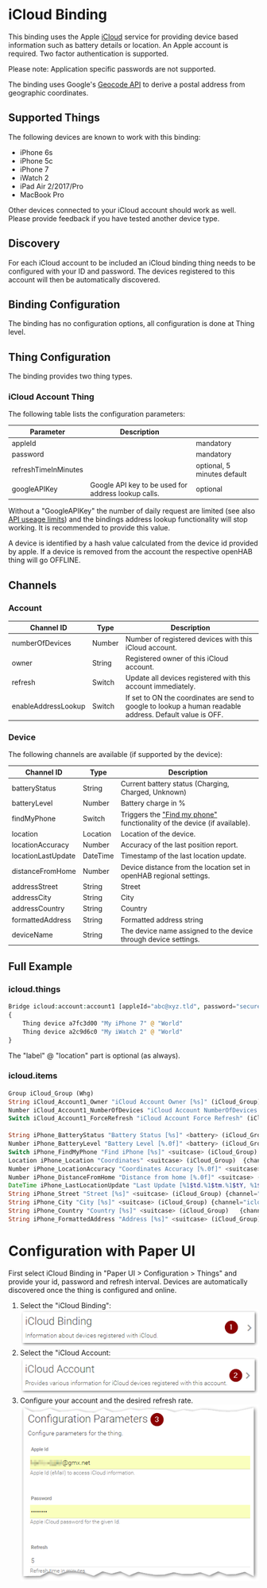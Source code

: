 # iCloud Binding

This binding uses the Apple [iCloud](https://www.apple.com/icloud/) service for providing device based information such as battery details or location.
An Apple account is required. Two factor authentication is supported.

Please note: Application specific passwords are not supported.

The binding uses Google's [Geocode API](https://developers.google.com/maps/documentation/geocoding/) to derive a postal address from geographic coordinates.

## Supported Things

The following devices are known to work with this binding:

* iPhone 6s
* iPhone 5c
* iPhone 7
* iWatch 2
* iPad Air 2/2017/Pro
* MacBook Pro

Other devices connected to your iCloud account should work as well.
Please provide feedback if you have tested another device type.

## Discovery

For each iCloud account to be included an iCloud binding thing needs to be configured with your ID and password.
The devices registered to this account will then be automatically discovered.

## Binding Configuration

The binding has no configuration options, all configuration is done at Thing level.

## Thing Configuration

The binding provides two thing types.

### iCloud Account Thing

The following table lists the configuration parameters:

| Parameter            | Description                                         |                             |
|----------------------|-----------------------------------------------------|-----------------------------|
| appleId              |                                                     | mandatory                   |
| password             |                                                     | mandatory                   |
| refreshTimeInMinutes |                                                     | optional, 5 minutes default |
| googleAPIKey         | Google API key to be used for address lookup calls. | optional                    |

Without a "GoogleAPIKey" the number of daily request are limited (see also [API useage limits](https://developers.google.com/maps/documentation/geocoding/usage-limitsv)) and the bindings address lookup functionality will stop working.
It is recommended to provide this value.

A device is identified by a hash value calculated from the device id provided by apple.
If a device is removed from the account the respective openHAB thing will go OFFLINE.

## Channels

### Account

| Channel ID          | Type   | Description                                                                                               |
|---------------------|--------|-----------------------------------------------------------------------------------------------------------|
| numberOfDevices     | Number | Number of registered devices with this iCloud account.                                                    |
| owner               | String | Registered owner of this iCloud account.                                                                  |
| refresh             | Switch | Update all devices registered with this account immediately.                                              |
| enableAddressLookup | Switch | If set to ON the coordinates are send to google to lookup a human readable address. Default value is OFF. |

### Device

The following channels are available (if supported by the device):

| Channel ID         | Type     | Description                                                                                                                                 |
|--------------------|----------|---------------------------------------------------------------------------------------------------------------------------------------------|
| batteryStatus      | String   | Current battery status (Charging, Charged, Unknown)                                                                                         |
| batteryLevel       | Number   | Battery charge in %                                                                                                                         |
| findMyPhone        | Switch   | Triggers the ["Find my phone"](https://support.apple.com/explore/find-my-iphone-ipad-mac-watch) functionality of the device (if available). |
| location           | Location | Location of the device.                                                                                                                     |
| locationAccuracy   | Number   | Accuracy of the last position report.                                                                                                       |
| locationLastUpdate | DateTime | Timestamp of the last location update.                                                                                                      |
| distanceFromHome   | Number   | Device distance from the location set in openHAB regional settings.                                                                         |
| addressStreet      | String   | Street                                                                                                                                      |
| addressCity        | String   | City                                                                                                                                        |
| addressCountry     | String   | Country                                                                                                                                     |
| formattedAddress   | String   | Formatted address string                                                                                                                    |
| deviceName         | String   | The device name assigned to the device through device settings.                                                                             |

## Full Example

### icloud.things

```php
Bridge icloud:account:account1 [appleId="abc@xyz.tld", password="secure", refreshTimeInMinutes=10]
{
    Thing device a7fc3d00 "My iPhone 7" @ "World"
    Thing device a2c9d6c0 "My iWatch 2" @ "World"
}
```

The "label" @ "location" part is optional (as always).

### icloud.items

```php
Group iCloud_Group (Whg)
String iCloud_Account1_Owner "iCloud Account Owner [%s]" (iCloud_Group) {channel="icloud:bridge:account1:Owner"}
Number iCloud_Account1_NumberOfDevices "iCloud Account NumberOfDevices [%d]" (iCloud_Group) {channel="icloud:bridge:account1:numberOfDevices"}
Switch iCloud_Account1_ForceRefresh "iCloud Account Force Refresh" (iCloud_Group) {channel="icloud:bridge:account1:refresh"}

String iPhone_BatteryStatus "Battery Status [%s]" <battery> (iCloud_Group)  {channel="icloud:device:account1:47fc3d00:batteryStatus"}
Number iPhone_BatteryLevel "Battery Level [%.0f]" <battery> (iCloud_Group) {channel="icloud:device:account1:47fc3d00:batteryLevel"}
Switch iPhone_FindMyPhone "Find iPhone [%s]" <suitcase> (iCloud_Group) {channel="icloud:device:account1:47fc3d00:findMyPhone"}
Location iPhone_Location "Coordinates" <suitcase> (iCloud_Group)  {channel="icloud:device:account1:47fc3d00:location"}
Number iPhone_LocationAccuracy "Coordinates Accuracy [%.0f]" <suitcase> (iCloud_Group){channel="icloud:device:account1:47fc3d00:locationAccuracy"}
Number iPhone_DistanceFromHome "Distance from home [%.0f]" <suitcase> (iCloud_Group){channel="icloud:device:account1:47fc3d00:distanceFromHome"}
DateTime iPhone_LastLocationUpdate "Last Update [%1$td.%1$tm.%1$tY, %1$tH:%1$tM]" <suitcase> (iCloud_Group) {channel="icloud:device:account1:47fc3d00:locationLastUpdate"}
String iPhone_Street "Street [%s]" <suitcase> (iCloud_Group) {channel="icloud:device:account1:47fc3d00:addressStreet"}
String iPhone_City "City [%s]" <suitcase> (iCloud_Group) {channel="icloud:device:account1:47fc3d00:addressCity"}
String iPhone_Country "Country [%s]" <suitcase> (iCloud_Group)   {channel="icloud:device:account1:47fc3d00:addressCountry"}
String iPhone_FormattedAddress "Address [%s]" <suitcase> (iCloud_Group) {channel="icloud:device:account1:47fc3d00:formattedAddress"}
```

# Configuration with Paper UI

First select iCloud Binding in "Paper UI > Configuration > Things" and provide your id, password and refresh interval. Devices are automatically discovered once the thing is configured and online.

1.  Select the "iCloud Binding": ![Select binding](./doc/Config_1.png "Step 1")
2.  Select the "iCloud Account: ![Select bridge](./doc/Config_2.png "Step 2") 
3.  Configure your account and the desired refresh rate. ![Configure](./doc/Config_3.png "Step 3") 
